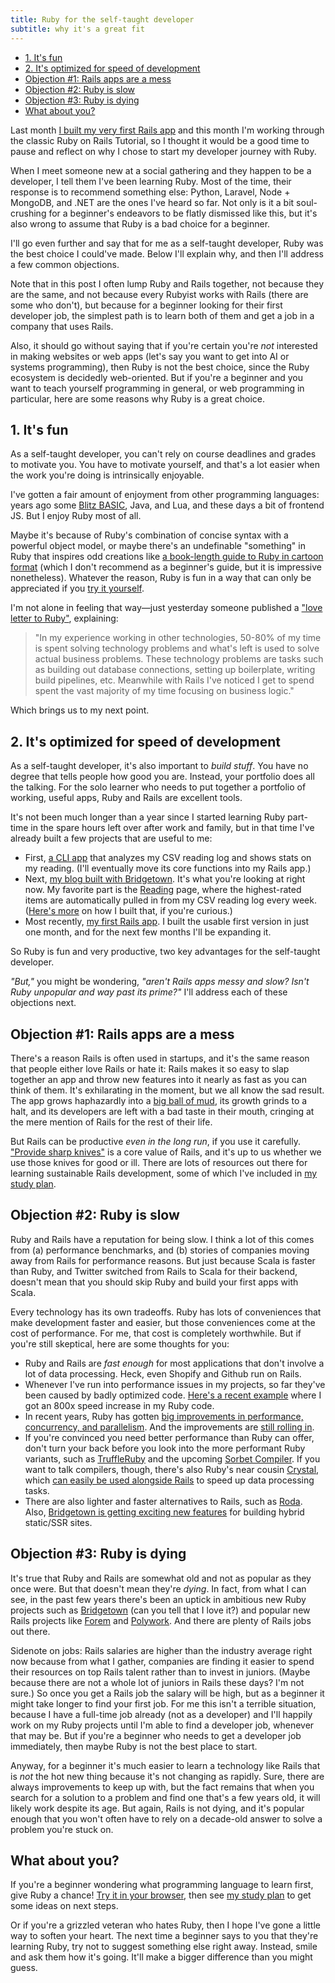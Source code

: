 ```yaml
---
title: Ruby for the self-taught developer
subtitle: why it's a great fit
---
```


- [1. It's fun](#1-its-fun)
- [2. It's optimized for speed of development](#2-its-optimized-for-speed-of-development)
- [Objection #1: Rails apps are a mess](#objection-1-rails-apps-are-a-mess)
- [Objection #2: Ruby is slow](#objection-2-ruby-is-slow)
- [Objection #3: Ruby is dying](#objection-3-ruby-is-dying)
- [What about you?](#what-about-you)

Last month [I built my very first Rails app](/posts/2021/first-rails-app-plain-reading) and this month I'm working through the classic Ruby on Rails Tutorial, so I thought it would be a good time to pause and reflect on why I chose to start my developer journey with Ruby.

When I meet someone new at a social gathering and they happen to be a developer, I tell them I've been learning Ruby. Most of the time, their response is to recommend something else: Python, Laravel, Node + MongoDB, and .NET are the ones I've heard so far. Not only is it a bit soul-crushing for a beginner's endeavors to be flatly dismissed like this, but it's also wrong to assume that Ruby is a bad choice for a beginner.

I'll go even further and say that for me as a self-taught developer, Ruby was the best choice I could've made. Below I'll explain why, and then I'll address a few common objections.

Note that in this post I often lump Ruby and Rails together, not because they are the same, and not because every Rubyist works with Rails (there are some who don't), but because for a beginner looking for their first developer job, the simplest path is to learn both of them and get a job in a company that uses Rails.

Also, it should go without saying that if you're certain you're *not* interested in making websites or web apps (let's say you want to get into AI or systems programming), then Ruby is not the best choice, since the Ruby ecosystem is decidedly web-oriented. But if you're a beginner and you want to teach yourself programming in general, or web programming in particular, here are some reasons why Ruby is a great choice.

## 1. It's fun

As a self-taught developer, you can't rely on course deadlines and grades to motivate you. You have to motivate yourself, and that's a lot easier when the work you're doing is intrinsically enjoyable.

I've gotten a fair amount of enjoyment from other programming languages: years ago some [Blitz BASIC](https://en.wikipedia.org/wiki/Blitz_BASIC), Java, and Lua, and these days a bit of frontend JS. But I enjoy Ruby most of all.

Maybe it's because of Ruby's combination of concise syntax with a powerful object model, or maybe there's an undefinable "something" in Ruby that inspires odd creations like [a book-length guide to Ruby in cartoon format](https://poignant.guide/) (which I don't recommend as a beginner's guide, but it is impressive nonetheless). Whatever the reason, Ruby is fun in a way that can only be appreciated if you [try it yourself](https://try.ruby-lang.org/).

I'm not alone in feeling that way—just yesterday someone published a ["love letter to Ruby"](https://jmarchello.com/a-love-letter-to-ruby-and-rails), explaining:

> "In my experience working in other technologies, 50-80% of my time is spent solving technology problems and what's left is used to solve actual business problems. These technology problems are tasks such as building out database connections, setting up boilerplate, writing build pipelines, etc. Meanwhile with Rails I've noticed I get to spend spent the vast majority of my time focusing on business logic."

Which brings us to my next point.

## 2. It's optimized for speed of development

As a self-taught developer, it's also important to *build stuff*. You have no degree that tells people how good you are. Instead, your portfolio does all the talking. For the solo learner who needs to put together a portfolio of working, useful apps, Ruby and Rails are excellent tools.

It's not been much longer than a year since I started learning Ruby part-time in the spare hours left over after work and family, but in that time I've already built a few projects that are useful to me:

- First, [a CLI app](https://github.com/fpsvogel/readstat) that analyzes my CSV reading log and shows stats on my reading. (I'll eventually move its core functions into my Rails app.)
- Next, [my blog built with Bridgetown](https://github.com/fpsvogel/blog-2021). It's what you're looking at right now. My favorite part is the [Reading](/reading) page, where the highest-rated items are automatically pulled in from my CSV reading log every week. ([Here's more](/posts/2021/build-a-blog-with-bridgetown#2-ruby-component-and-plugin) on how I built that, if you're curious.)
- Most recently, [my first Rails app](/posts/2021/first-rails-app-plain-reading). I built the usable first version in just one month, and for the next few months I'll be expanding it.

So Ruby is fun and very productive, two key advantages for the self-taught developer.

*"But,"* you might be wondering, *"aren't Rails apps messy and slow? Isn't Ruby unpopular and way past its prime?"* I'll address each of these objections next.

## Objection #1: Rails apps are a mess

There's a reason Rails is often used in startups, and it's the same reason that people either love Rails or hate it: Rails makes it so easy to slap together an app and throw new features into it nearly as fast as you can think of them. It's exhilarating in the moment, but we all know the sad result. The app grows haphazardly into a [big ball of mud](https://en.wikipedia.org/wiki/Big_ball_of_mud), its growth grinds to a halt, and its developers are left with a bad taste in their mouth, cringing at the mere mention of Rails for the rest of their life.

But Rails can be productive *even in the long run*, if you use it carefully. ["Provide sharp knives"](https://rubyonrails.org/doctrine/#provide-sharp-knives) is a core value of Rails, and it's up to us whether we use those knives for good or ill. There are lots of resources out there for learning sustainable Rails development, some of which I've included in [my study plan](https://github.com/fpsvogel/learn-ruby-and-cs#rails).

## Objection #2: Ruby is slow

Ruby and Rails have a reputation for being slow. I think a lot of this comes from (a) performance benchmarks, and (b) stories of companies moving away from Rails for performance reasons. But just because Scala is faster than Ruby, and Twitter switched from Rails to Scala for their backend, doesn't mean that you should skip Ruby and build your first apps with Scala.

Every technology has its own tradeoffs. Ruby has lots of conveniences that make development faster and easier, but those conveniences come at the cost of performance. For me, that cost is completely worthwhile. But if you're still skeptical, here are some thoughts for you:

- Ruby and Rails are *fast enough* for most applications that don't involve a lot of data processing. Heck, even Shopify and Github run on Rails.
- Whenever I've run into performance issues in my projects, so far they've been caused by badly optimized code. [Here's a recent example](/posts/2021/nand-to-tetris#optimizing-runtime) where I got an 800x speed increase in my Ruby code.
- In recent years, Ruby has gotten [big improvements in performance, concurrency, and parallelism](https://medium.com/retention-science/ruby-is-still-a-diamond-b789d2661266). And the improvements are [still rolling in](https://shopify.engineering/yjit-faster-rubying).
- If you're convinced you need better performance than Ruby can offer, don't turn your back before you look into the more performant Ruby variants, such as [TruffleRuby](https://github.com/oracle/truffleruby) and the upcoming [Sorbet Compiler](https://sorbet.org/blog/2021/07/30/open-sourcing-sorbet-compiler). If you want to talk compilers, though, there's also Ruby's near cousin [Crystal](https://crystal-lang.org), which [can easily be used alongside Rails](https://www.youtube.com/watch?v=sTGfi98XXS4&t=592s) to speed up data processing tasks.
- There are also lighter and faster alternatives to Rails, such as [Roda](https://roda.jeremyevans.net/). Also, [Bridgetown is getting exciting new features](https://www.bridgetownrb.com/release/era-of-bridgetown-v1/) for building hybrid static/SSR sites.

## Objection #3: Ruby is dying

It's true that Ruby and Rails are somewhat old and not as popular as they once were. But that doesn't mean they're *dying*. In fact, from what I can see, in the past few years there's been an uptick in ambitious new Ruby projects such as [Bridgetown](https://www.bridgetownrb.com/) (can you tell that I love it?) and popular new Rails projects like [Forem](https://www.forem.com/) and [Polywork](https://www.polywork.com/). And there are plenty of Rails jobs out there.

Sidenote on jobs: Rails salaries are higher than the industry average right now because from what I gather, companies are finding it easier to spend their resources on top Rails talent rather than to invest in juniors. (Maybe because there are not a whole lot of juniors in Rails these days? I'm not sure.) So once you get a Rails job the salary will be high, but as a beginner it might take longer to find your first job. For me this isn't a terrible situation, because I have a full-time job already (not as a developer) and I'll happily work on my Ruby projects until I'm able to find a developer job, whenever that may be. But if you're a beginner who needs to get a developer job immediately, then maybe Ruby is not the best place to start.

Anyway, for a beginner it's much easier to learn a technology like Rails that is *not* the hot new thing because it's not changing as rapidly. Sure, there are always improvements to keep up with, but the fact remains that when you search for a solution to a problem and find one that's a few years old, it will likely work despite its age. But again, Rails is not dying, and it's popular enough that you won't often have to rely on a decade-old answer to solve a problem you're stuck on.

## What about you?

If you're a beginner wondering what programming language to learn first, give Ruby a chance! [Try it in your browser](https://try.ruby-lang.org/), then see [my study plan](https://github.com/fpsvogel/learn-ruby-and-cs#rails) to get some ideas on next steps.

Or if you're a grizzled veteran who hates Ruby, then I hope I've gone a little way to soften your heart. The next time a beginner says to you that they're learning Ruby, try not to suggest something else right away. Instead, smile and ask them how it's going. It'll make a bigger difference than you might guess.

